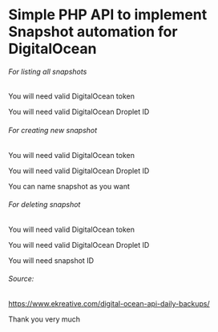 # Simple PHP API to implement Snapshot automation for DigitalOcean


###### For listing all snapshots

You will need valid DigitalOcean token

You will need valid DigitalOcean Droplet ID


###### For creating new snapshot


You will need valid DigitalOcean token

You will need valid DigitalOcean Droplet ID

You can name snapshot as you want


###### For deleting snapshot

You will need valid DigitalOcean token

You will need valid DigitalOcean Droplet ID

You will need snapshot ID


###### Source:
https://www.ekreative.com/digital-ocean-api-daily-backups/

Thank you very much